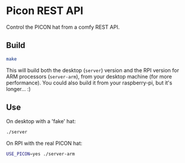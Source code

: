 # Picon REST API

Control the PICON hat from a comfy REST API.

## Build

```bash
make
```

This will build both the desktop (`server`) version and the RPI version for ARM processors (`server-arm`), from your desktop machine (for more performance). You could also build it from your raspberry-pi, but it's longer... :)

## Use

On desktop with a 'fake' hat:

```bash
./server
```

On RPI with the real PICON hat:

```bash
USE_PICON=yes ./server-arm
```